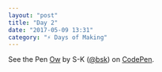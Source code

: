 ```yaml
---
layout: "post"
title: "Day 2"
date: "2017-05-09 13:31"
category: "⚡️ Days of Making"
---
```


<p data-height="361" data-theme-id="2944" data-slug-hash="VbymOK" data-default-tab="js,result" data-user="bsk" data-embed-version="2" data-pen-title="Ow" class="codepen">See the Pen <a href="http://codepen.io/bsk/pen/VbymOK/">Ow</a> by S-K (<a href="http://codepen.io/bsk">@bsk</a>) on <a href="http://codepen.io">CodePen</a>.</p>
<script async src="https://production-assets.codepen.io/assets/embed/ei.js"></script>
